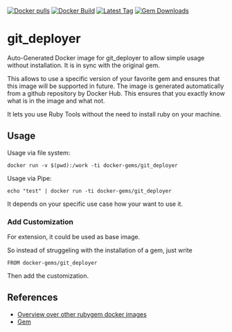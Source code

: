 [![Docker pulls](https://img.shields.io/docker/pulls/rubygem/git_deployer.svg)](https://hub.docker.com/r/rubygem/git_deployer/)
[![Docker Build](https://img.shields.io/docker/automated/rubygem/git_deployer.svg)](https://hub.docker.com/r/rubygem/git_deployer/)
[![Latest Tag](https://img.shields.io/github/tag/docker-rubygem/git_deployer.svg)](https://hub.docker.com/r/rubygem/git_deployer/)
[![Gem Downloads](https://img.shields.io/gem/dt/git_deployer.svg)](https://rubygems.org/gems/git_deployer/)
# git_deployer

Auto-Generated Docker image for git_deployer to allow simple usage without installation.
It is in sync with the original gem.

This allows to use a specific version of your favorite gem and ensures that this image will be supported in future.
The image is generated automatically from a github repository by Docker Hub.
This ensures that you exactly know what is in the image and what not.

It lets you use Ruby Tools without the need to install ruby on your machine.

## Usage

Usage via file system:

`docker run -v $(pwd):/work -ti docker-gems/git_deployer`

Usage via Pipe:

`echo "test" | docker run -ti docker-gems/git_deployer`

It depends on your specific use case how your want to use it.

### Add Customization

For extension, it could be used as base image.

So instead of struggeling with the installation of a gem, just write

`FROM docker-gems/git_deployer`

Then add the customization.

## References

 - [Overview over other rubygem docker images](https://github.com/thinkbot/docker-rubygem)
 - [Gem](https://rubygems.org/gems/git_deployer/)
